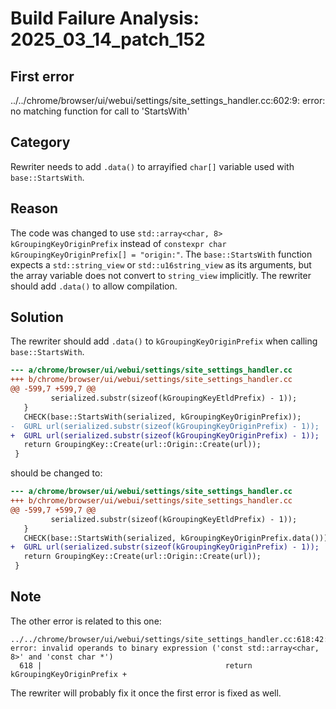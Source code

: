# Build Failure Analysis: 2025_03_14_patch_152

## First error

../../chrome/browser/ui/webui/settings/site_settings_handler.cc:602:9: error: no matching function for call to 'StartsWith'

## Category
Rewriter needs to add `.data()` to arrayified `char[]` variable used with `base::StartsWith`.

## Reason
The code was changed to use `std::array<char, 8> kGroupingKeyOriginPrefix` instead of `constexpr char kGroupingKeyOriginPrefix[] = "origin:"`. The `base::StartsWith` function expects a `std::string_view` or `std::u16string_view` as its arguments, but the array variable does not convert to `string_view` implicitly. The rewriter should add `.data()` to allow compilation.

## Solution
The rewriter should add `.data()` to `kGroupingKeyOriginPrefix` when calling `base::StartsWith`.

```diff
--- a/chrome/browser/ui/webui/settings/site_settings_handler.cc
+++ b/chrome/browser/ui/webui/settings/site_settings_handler.cc
@@ -599,7 +599,7 @@
         serialized.substr(sizeof(kGroupingKeyEtldPrefix) - 1));
   }
   CHECK(base::StartsWith(serialized, kGroupingKeyOriginPrefix));
-  GURL url(serialized.substr(sizeof(kGroupingKeyOriginPrefix) - 1));
+  GURL url(serialized.substr(sizeof(kGroupingKeyOriginPrefix) - 1));
   return GroupingKey::Create(url::Origin::Create(url));
 }

```

should be changed to:

```diff
--- a/chrome/browser/ui/webui/settings/site_settings_handler.cc
+++ b/chrome/browser/ui/webui/settings/site_settings_handler.cc
@@ -599,7 +599,7 @@
         serialized.substr(sizeof(kGroupingKeyEtldPrefix) - 1));
   }
   CHECK(base::StartsWith(serialized, kGroupingKeyOriginPrefix.data()));
+  GURL url(serialized.substr(sizeof(kGroupingKeyOriginPrefix) - 1));
   return GroupingKey::Create(url::Origin::Create(url));
 }
```

## Note
The other error is related to this one:
```
../../chrome/browser/ui/webui/settings/site_settings_handler.cc:618:42: error: invalid operands to binary expression ('const std::array<char, 8>' and 'const char *')
  618 |                                         return kGroupingKeyOriginPrefix +
```
The rewriter will probably fix it once the first error is fixed as well.
